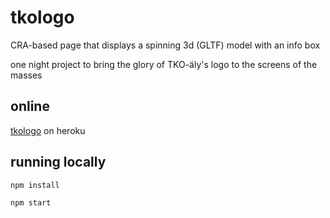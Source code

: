 # tkologo

CRA-based page that displays a spinning 3d (GLTF) model with an info box

one night project to bring the glory of TKO-äly's logo to the screens of the masses

## online

[tkologo](https://tkologo.herokuapp.com) on heroku

## running locally

`npm install`

`npm start`